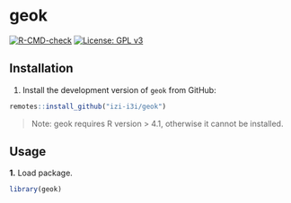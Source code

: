 # geok

[![R-CMD-check](https://github.com/damiendevienne/phylter/workflows/R-CMD-check/badge.svg)](https://github.com/damiendevienne/phylter/actions)
[![License: GPL v3](https://img.shields.io/badge/License-GPLv3-blue.svg)](https://www.gnu.org/licenses/gpl-3.0)

## Installation

1. Install the development version of `geok` from GitHub:
```R
remotes::install_github("izi-i3i/geok")
```

> Note: geok requires R version > 4.1, otherwise it cannot be installed.

## Usage


**1.** Load package.
```R
library(geok)
```

